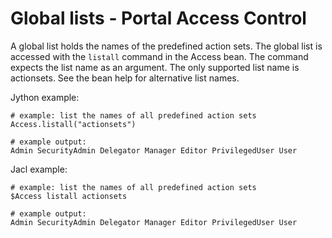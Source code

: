 # Global lists - Portal Access Control

A global list holds the names of the predefined action sets. The global list is accessed with the `listall` command in the Access bean. The command expects the list name as an argument. The only supported list name is actionsets. See the bean help for alternative list names.

Jython example:

```
# example: list the names of all predefined action sets
Access.listall("actionsets")

# example output:
Admin SecurityAdmin Delegator Manager Editor PrivilegedUser User
```

Jacl example:

```
# example: list the names of all predefined action sets
$Access listall actionsets

# example output:
Admin SecurityAdmin Delegator Manager Editor PrivilegedUser User

```


